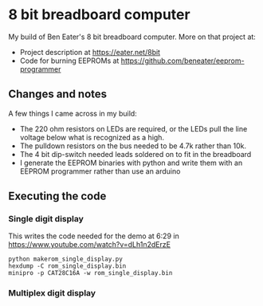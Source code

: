 # 8 bit breadboard computer

My build of Ben Eater's 8 bit breadboard computer. More on that project at:

- Project description at https://eater.net/8bit
- Code for burning EEPROMs at https://github.com/beneater/eeprom-programmer

## Changes and notes

A few things I came across in my build:

- The 220 ohm resistors on LEDs are required, or the LEDs pull the line voltage below what is recognized as a high.
- The pulldown resistors on the bus needed to be 4.7k rather than 10k.
- The 4 bit dip-switch needed leads soldered on to fit in the breadboard
- I generate the EEPROM binaries with python and write them with an EEPROM programmer rather
  than use an arduino


## Executing the code

### Single digit display

This writes the code needed for the demo at 6:29 in https://www.youtube.com/watch?v=dLh1n2dErzE

    python makerom_single_display.py
    hexdump -C rom_single_display.bin
    minipro -p CAT28C16A -w rom_single_display.bin



### Multiplex digit display
